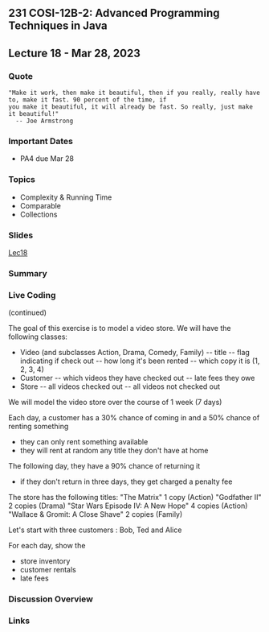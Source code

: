 ## 231 COSI-12B-2: Advanced Programming Techniques in Java

## Lecture 18 - Mar 28, 2023

### Quote

```text
"Make it work, then make it beautiful, then if you really, really have to, make it fast. 90 percent of the time, if 
you make it beautiful, it will already be fast. So really, just make it beautiful!"
  -- Joe Armstrong
```

### Important Dates
* PA4 due Mar 28


### Topics
* Complexity & Running Time
* Comparable
* Collections

### Slides
[Lec18](Lec18.pdf)

### Summary

### Live Coding

(continued)

The goal of this exercise is to model a video store. We will have the following classes:
- Video (and subclasses Action, Drama, Comedy, Family)
  -- title
  -- flag indicating if check out
  -- how long it's been rented
  -- which copy it is (1, 2, 3, 4)
- Customer
  -- which videos they have checked out
  -- late fees they owe
- Store
  -- all videos checked out
  -- all videos not checked out
  
We will model the video store over the course of 1 week (7 days)

Each day, a customer has a 30% chance of coming in and a 50% chance of renting something
- they can only rent something available
- they will rent at random any title they don't have at home

The following day, they have a 90% chance of returning it  
- if they don't return in three days, they get charged a penalty fee

The store has the following titles:
"The Matrix"                       1 copy   (Action)
"Godfather II"                     2 copies (Drama)
"Star Wars Episode IV: A New Hope" 4 copies (Action)
"Wallace & Gromit: A Close Shave"  2 copies (Family)

Let's start with three customers : Bob, Ted and Alice


For each day, show the
* store inventory
* customer rentals
* late fees


### Discussion Overview

### Links
